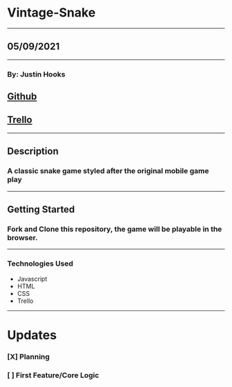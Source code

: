 # Vintage-Snake
***
## 05/09/2021
***
### By: Justin Hooks
## [Github](https://github.com/JHooks999/Vintage-Snake)
## [Trello](https://trello.com/b/oOsh3P1r/javascript-vintage-snake)
***
## **Description**
### **A classic snake game styled after the original mobile game play**
***
## Getting Started
### Fork and Clone this repository, the game will be playable in the browser.
***
### **Technologies Used**
* Javascript
* HTML
* CSS
* Trello
***
# Updates
### [X] Planning
### [ ] First Feature/Core Logic